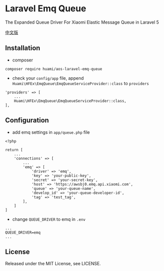 # Laravel Emq Queue

The Expanded Queue Driver For Xiaomi Elastic Message Queue in Laravel 5

[中文版](./readme_zh.md)

## Installation

- composer

`composer require huami/aos-laravel-emq-queue`

- check your `config/app` file, append `Huami\HFEx\EmqQueue\EmqQueueServiceProvider::class` to `providers`

```
'providers' => [
    ...
    Huami\HFEx\EmqQueue\EmqQueueServiceProvider::class,
],
```

## Configuration

- add emq settings in `app/queue.php` file

```
<?php

return [
    ...
    'connections' => [
        ...
        'emq' => [
            'driver' => 'emq',
            'key' => 'your-public-key',
            'secret' => 'your-secret-key',
            'host' => 'https://awsbj0.emq.api.xiaomi.com',
            'queue' => 'your-queue-name',
            'develop_id' => 'your-queue-developer-id',
            'tag' => 'test_tag',
        ],
    ]
]
```

- change `QUEUE_DRIVER` to emq in `.env`

```
...
QUEUE_DRIVER=emq
...
```

## License

Released under the MIT License, see LICENSE.
